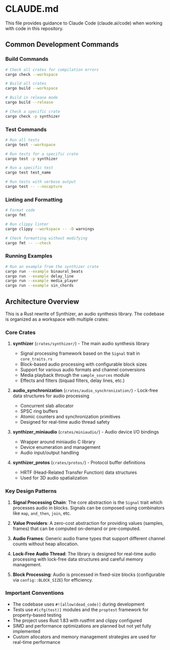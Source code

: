 # CLAUDE.md

This file provides guidance to Claude Code (claude.ai/code) when working with code in this repository.

## Common Development Commands

### Build Commands
```bash
# Check all crates for compilation errors
cargo check --workspace

# Build all crates
cargo build --workspace

# Build in release mode
cargo build --release

# Check a specific crate
cargo check -p synthizer
```

### Test Commands
```bash
# Run all tests
cargo test --workspace

# Run tests for a specific crate
cargo test -p synthizer

# Run a specific test
cargo test test_name

# Run tests with verbose output
cargo test -- --nocapture
```

### Linting and Formatting
```bash
# Format code
cargo fmt

# Run clippy linter
cargo clippy --workspace -- -D warnings

# Check formatting without modifying
cargo fmt -- --check
```

### Running Examples
```bash
# Run an example from the synthizer crate
cargo run --example binaural_beats
cargo run --example delay_line
cargo run --example media_player
cargo run --example sin_chords
```

## Architecture Overview

This is a Rust rewrite of Synthizer, an audio synthesis library. The codebase is organized as a workspace with multiple crates:

### Core Crates

1. **synthizer** (`crates/synthizer/`) - The main audio synthesis library
   - Signal processing framework based on the `Signal` trait in `core_traits.rs`
   - Block-based audio processing with configurable block sizes
   - Support for various audio formats and channel conversions
   - Media playback through the `sample_sources` module
   - Effects and filters (biquad filters, delay lines, etc.)

2. **audio_synchronization** (`crates/audio_synchronization/`) - Lock-free data structures for audio processing
   - Concurrent slab allocator
   - SPSC ring buffers
   - Atomic counters and synchronization primitives
   - Designed for real-time audio thread safety

3. **synthizer_miniaudio** (`crates/miniaudio/`) - Audio device I/O bindings
   - Wrapper around miniaudio C library
   - Device enumeration and management
   - Audio input/output handling

4. **synthizer_protos** (`crates/protos/`) - Protocol buffer definitions
   - HRTF (Head-Related Transfer Function) data structures
   - Used for 3D audio spatialization

### Key Design Patterns

1. **Signal Processing Chain**: The core abstraction is the `Signal` trait which processes audio in blocks. Signals can be composed using combinators like `map`, `and_then`, `join`, etc.

2. **Value Providers**: A zero-cost abstraction for providing values (samples, frames) that can be computed on-demand or pre-computed.

3. **Audio Frames**: Generic audio frame types that support different channel counts without heap allocation.

4. **Lock-Free Audio Thread**: The library is designed for real-time audio processing with lock-free data structures and careful memory management.

5. **Block Processing**: Audio is processed in fixed-size blocks (configurable via `config::BLOCK_SIZE`) for efficiency.

### Important Conventions

- The codebase uses `#![allow(dead_code)]` during development
- Tests use `#[cfg(test)]` modules and the `proptest` framework for property-based testing
- The project uses Rust 1.83 with rustfmt and clippy configured
- SIMD and performance optimizations are planned but not yet fully implemented
- Custom allocators and memory management strategies are used for real-time performance